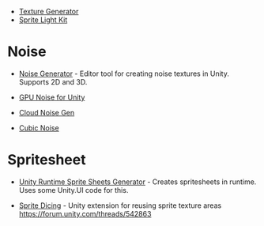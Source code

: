 * [Texture Generator](https://github.com/mtwoodard/TextureGenerator)
* [Sprite Light Kit](https://github.com/prime31/SpriteLightKit)
# Noise
* [Noise Generator](https://github.com/ConficturaStudios/noise-generator-unity) - Editor tool for creating noise textures in Unity.  Supports 2D and 3D.

* [GPU Noise for Unity](https://github.com/heyx3/GPUNoiseForUnity)
* [Cloud Noise Gen](https://github.com/Fewes/CloudNoiseGen)

* [Cubic Noise](https://github.com/jobtalle/CubicNoise)

# Spritesheet
* [Unity Runtime Sprite Sheets Generator](https://github.com/DaVikingCode/UnityRuntimeSpriteSheetsGenerator) - Creates spritesheets in runtime.  Uses some Unity.UI code for this.

* [Sprite Dicing](https://github.com/Elringus/SpriteDicing) - Unity extension for reusing sprite texture areas https://forum.unity.com/threads/542863

